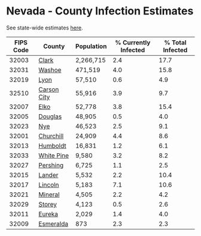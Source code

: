 # Nevada - County Infection Estimates

See state-wide estimates [here](/infections/us-nv).

|   FIPS Code |                     County |   Population |   % Currently Infected |   % Total Infected |
|-------------|----------------------------|--------------|------------------------|--------------------|
|       32003 |             [Clark](clark) |    2,266,715 |                    2.4 |               17.7 |
|       32031 |           [Washoe](washoe) |      471,519 |                    4.0 |               15.8 |
|       32019 |               [Lyon](lyon) |       57,510 |                    0.6 |                4.9 |
|       32510 | [Carson City](carson-city) |       55,916 |                    3.9 |                9.7 |
|       32007 |               [Elko](elko) |       52,778 |                    3.8 |               15.4 |
|       32005 |         [Douglas](douglas) |       48,905 |                    0.5 |                4.0 |
|       32023 |                 [Nye](nye) |       46,523 |                    2.5 |                9.1 |
|       32001 |     [Churchill](churchill) |       24,909 |                    4.4 |                8.6 |
|       32013 |       [Humboldt](humboldt) |       16,831 |                    1.2 |                6.1 |
|       32033 |   [White Pine](white-pine) |        9,580 |                    3.2 |                8.2 |
|       32027 |       [Pershing](pershing) |        6,725 |                    1.1 |                2.5 |
|       32015 |           [Lander](lander) |        5,532 |                    2.2 |               10.4 |
|       32017 |         [Lincoln](lincoln) |        5,183 |                    7.1 |               10.6 |
|       32021 |         [Mineral](mineral) |        4,505 |                    2.2 |                4.2 |
|       32029 |           [Storey](storey) |        4,123 |                    0.5 |                2.6 |
|       32011 |           [Eureka](eureka) |        2,029 |                    1.4 |                4.0 |
|       32009 |     [Esmeralda](esmeralda) |          873 |                    2.3 |                2.3 |